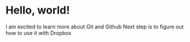 # Hello, world!
I am excited to learn more about Git and Github
Next step is to figure out how to use it with Dropbox
